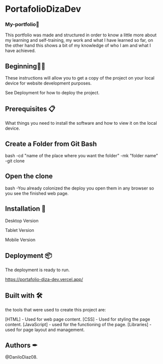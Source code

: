 # PortafolioDizaDev

### My-portfolio📒

This portfolio was made and structured in order to know a little more about my learning and self-training, my work and what I have learned so far, on the other hand this shows a bit of my knowledge of who I am and what I have achieved.

## Beginning📐📏
These instructions will allow you to get a copy of the project on your local device for website development purposes.

See Deployment for how to deploy the project.

## Prerequisites 📋
What things you need to install the software and how to view it on the local device.

## Create a Folder from Git Bash
bash -cd "name of the place where you want the folder" -mk "folder name" -git clone

## Open the clone
bash -You already colonized the deploy you open them in any browser so you see the finished web page.

## Installation 🔧
Desktop Version

Tablet Version

Mobile Version

## Deployment 📦
The deployment is ready to run.

https://portafolio-diza-dev.vercel.app/

## Built with 🛠
the tools that were used to create this project are:

[HTML] - Used for web page content.
[CSS] - Used for styling the page content.
[JavaScript] - used for the functioning of the page.
[Libraries] - used for page layout and management.

## Authors ✒

@DaniloDiaz08.
